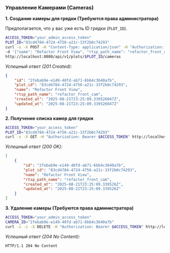 ### Управление Камерами (Cameras)

**1. Создание камеры для грядки (Требуются права администратора)**

Предполагается, что у вас уже есть ID грядки (`PLOT_ID`). 

```bash
ACCESS_TOKEN="your_admin_access_token"
PLOT_ID="83cd4784-4724-4756-a21c-33f2b0c74293"
curl -s -X POST -H "Content-Type: application/json" -H "Authorization: Bearer $ACCESS_TOKEN" \
-d '{"name": "Refactor Front View", "rtsp_path_name": "refactor_front_cam"}' \
http://localhost:8080/api/v1/plots/$PLOT_ID/cameras
```

*Успешный ответ (201 Created):*
```json
{
    "id": "2febab9e-e149-40fd-ab71-6bb4c3640a7b",
    "plot_id": "83cd4784-4724-4756-a21c-33f2b0c74293",
    "name": "Refactor Front View",
    "rtsp_path_name": "refactor_front_cam",
    "created_at": "2025-08-21T23:25:09.339526047Z",
    "updated_at": "2025-08-21T23:25:09.339526047Z"
}
```

**2. Получение списка камер для грядки**

```bash
ACCESS_TOKEN="your_access_token"
PLOT_ID="83cd4784-4724-4756-a21c-33f2b0c74293"
curl -s -X GET -H "Authorization: Bearer $ACCESS_TOKEN" http://localhost:8080/api/v1/plots/$PLOT_ID/cameras
```

*Успешный ответ (200 OK):*
```json
[
    {
        "id": "2febab9e-e149-40fd-ab71-6bb4c3640a7b",
        "plot_id": "83cd4784-4724-4756-a21c-33f2b0c74293",
        "name": "Refactor Front View",
        "rtsp_path_name": "refactor_front_cam",
        "created_at": "2025-08-21T23:25:09.339526Z",
        "updated_at": "2025-08-21T23:25:09.339526Z"
    }
]
```

**3. Удаление камеры (Требуются права администратора)**

```bash
ACCESS_TOKEN="your_admin_access_token"
CAMERA_ID="2febab9e-e149-40fd-ab71-6bb4c3640a7b"
curl -s -i -X DELETE -H "Authorization: Bearer $ACCESS_TOKEN" http://localhost:8080/api/v1/cameras/$CAMERA_ID
```

*Успешный ответ (204 No Content):*
```
HTTP/1.1 204 No Content
```

